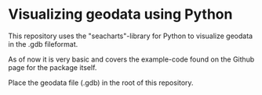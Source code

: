 # Visualizing geodata using Python
This repository uses the "seacharts"-library for Python to visualize geodata in the .gdb fileformat.

As of now it is very basic and covers the example-code found on the Github page for the package itself.

Place the geodata file (.gdb) in the root of this repository.
